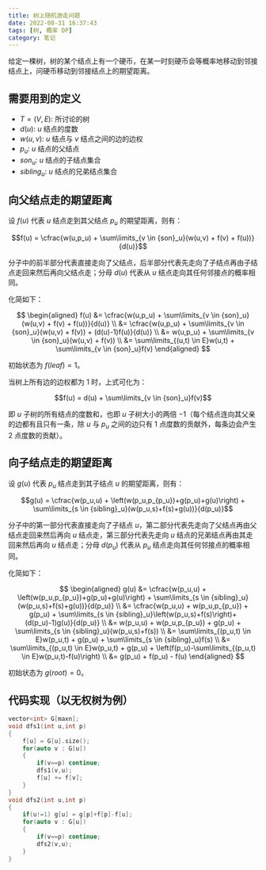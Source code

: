 ```yaml
---
title: 树上随机游走问题
date: 2022-08-31 16:37:43
tags: [树, 概率 DP]
category: 笔记
---
```


给定一棵树，树的某个结点上有一个硬币，在某一时刻硬币会等概率地移动到邻接结点上，问硬币移动到邻接结点上的期望距离。

## 需要用到的定义

* $T=(V,E)$: 所讨论的树
* $d(u)$: $u$ 结点的度数
* $w(u,v)$: $u$ 结点与 $v$ 结点之间的边的边权
* $p_u$: $u$ 结点的父结点
* ${son}_u$: $u$ 结点的子结点集合
* ${sibling}_u$: $u$ 结点的兄弟结点集合

## 向父结点走的期望距离

设 $f(u)$ 代表 $u$ 结点走到其父结点 $p_u$ 的期望距离，则有：

$$f(u) = \cfrac{w(u,p_u) + \sum\limits_{v \in {son}_u}(w(u,v) + f(v) + f(u))}{d(u)}$$

分子中的前半部分代表直接走向了父结点，后半部分代表先走向了子结点再由子结点走回来然后再向父结点走；分母 $d(u)$ 代表从 $u$ 结点走向其任何邻接点的概率相同。

化简如下：

$$
\begin{aligned}
    f(u) &= \cfrac{w(u,p_u) + \sum\limits_{v \in {son}_u}(w(u,v) + f(v) + f(u))}{d(u)} \\
         &= \cfrac{w(u,p_u) + \sum\limits_{v \in {son}_u}(w(u,v) + f(v)) + (d(u)-1)f(u)}{d(u)} \\
         &= w(u,p_u) + \sum\limits_{v \in {son}_u}(w(u,v) + f(v)) \\
         &= \sum\limits_{(u,t) \in E}w(u,t) + \sum\limits_{v \in {son}_u}f(v)
\end{aligned}
$$

初始状态为 $f(leaf) = 1$。

当树上所有边的边权都为 $1$ 时，上式可化为：

$$f(u) = d(u) + \sum\limits_{v \in {son}_u}f(v)$$

即 $u$ 子树的所有结点的度数和，也即 $u$ 子树大小的两倍 $-1$（每个结点连向其父亲的边都有且只有一条，除 $u$ 与 $p_u$ 之间的边只有 $1$ 点度数的贡献外，每条边会产生 $2$ 点度数的贡献）。

## 向子结点走的期望距离

设 $g(u)$ 代表 $p_u$ 结点走到其子结点 $u$ 的期望距离，则有：

$$g(u) = \cfrac{w(p_u,u) + \left(w(p_u,p_{p_u})+g(p_u)+g(u)\right) + \sum\limits_{s \in {sibling}_u}(w(p_u,s)+f(s)+g(u))}{d(p_u)}$$

分子中的第一部分代表直接走向了子结点 $u$，第二部分代表先走向了父结点再由父结点走回来然后再向 $u$ 结点走，第三部分代表先走向 $u$ 结点的兄弟结点再由其走回来然后再向 $u$ 结点走；分母 $d(p_u)$ 代表从 $p_u$ 结点走向其任何邻接点的概率相同。

化简如下：

$$
\begin{aligned}
    g(u) &= \cfrac{w(p_u,u) + \left(w(p_u,p_{p_u})+g(p_u)+g(u)\right) + \sum\limits_{s \in {sibling}_u}(w(p_u,s)+f(s)+g(u))}{d(p_u)} \\
         &= \cfrac{w(p_u,u) + w(p_u,p_{p_u}) + g(p_u) + \sum\limits_{s \in {sibling}_u}\left(w(p_u,s)+f(s)\right)+(d(p_u)-1)g(u)}{d(p_u)} \\
         &= w(p_u,u) + w(p_u,p_{p_u}) + g(p_u) + \sum\limits_{s \in {sibling}_u}(w(p_u,s)+f(s)) \\
         &= \sum\limits_{(p_u,t) \in E}w(p_u,t) + g(p_u) + \sum\limits_{s \in {sibling}_u}f(s) \\
         &= \sum\limits_{(p_u,t) \in E}w(p_u,t) + g(p_u) + \left(f(p_u)-\sum\limits_{(p_u,t) \in E}w(p_u,t)-f(u)\right) \\
         &= g(p_u) + f(p_u) - f(u)
\end{aligned}
$$

初始状态为 $g(root) = 0$。

## 代码实现（以无权树为例）

```cpp
vector<int> G[maxn];
void dfs1(int u,int p)
{
    f[u] = G[u].size();
    for(auto v : G[u])
    {
        if(v==p) continue;
        dfs1(v,u);
        f[u] += f[v];
    }
}
void dfs2(int u,int p)
{
    if(u!=1) g[u] = g[p]+f[p]-f[u];
    for(auto v : G[u])
    {
        if(v==p) continue;
        dfs2(v,u);
    }
}
```
